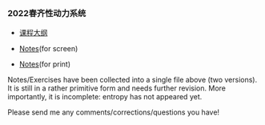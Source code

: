##  

### 2022春齐性动力系统


- [课程大纲](https://runlinzhang.github.io/2022齐性动力系统课程大纲.pdf?raw=true)

- [Notes](https://runlinzhang.github.io/DraftHomogeneous.pdf?raw=true)(for screen)
- [Notes](https://runlinzhang.github.io/DraftHomogeneous2.pdf?raw=true)(for print)

Notes/Exercises have been collected into a single file above (two versions). 
It is still in a rather primitive form and needs further revision. 
More importantly, it is incomplete: entropy has not appeared yet.

Please send me any comments/corrections/questions you have!
